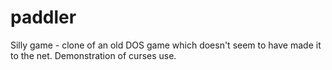 paddler
=======

Silly game - clone of an old DOS game which doesn't seem to have made it to the net. Demonstration of curses use.
